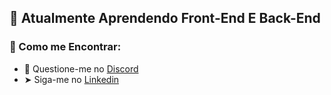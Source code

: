 ## 🧠 Atualmente Aprendendo Front-End E Back-End 

### 🙋 Como me Encontrar:

  - 🔌 Questione-me no [Discord]()
  -  ➤ Siga-me no [Linkedin](https://www.linkedin.com/in/melkizedelk-cavalcante-lima-9a977422b/)
